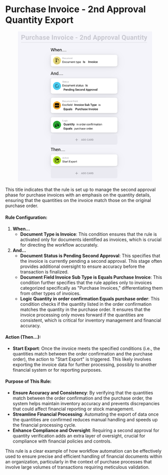 # Purchase Invoice - 2nd Approval Quantity Export

<figure><img src="../../../.gitbook/assets/Bildschirmfoto 2024-05-03 um 15.00.53.png" alt=""><figcaption></figcaption></figure>

This title indicates that the rule is set up to manage the second approval phase for purchase invoices with an emphasis on the quantity details, ensuring that the quantities on the invoice match those on the original purchase order.

#### Rule Configuration:

1. **When…**
   * **Document Type is Invoice**: This condition ensures that the rule is activated only for documents identified as invoices, which is crucial for directing the workflow accurately.
2. **And…**
   * **Document Status is Pending Second Approval**: This specifies that the invoice is currently pending a second approval. This stage often provides additional oversight to ensure accuracy before the transaction is finalized.
   * **Document Field Invoice Sub Type is Equals Purchase Invoice**: This condition further specifies that the rule applies only to invoices categorized specifically as "Purchase Invoices," differentiating them from other types of invoices.
   * **Logic Quantity in order confirmation Equals purchase order**: This condition checks if the quantity listed in the order confirmation matches the quantity in the purchase order. It ensures that the invoice processing only moves forward if the quantities are consistent, which is critical for inventory management and financial accuracy.

#### Action (Then…):

* **Start Export**: Once the invoice meets the specified conditions (i.e., the quantities match between the order confirmation and the purchase order), the action to "Start Export" is triggered. This likely involves exporting the invoice data for further processing, possibly to another financial system or for reporting purposes.

#### Purpose of This Rule:

* **Ensure Accuracy and Consistency**: By verifying that the quantities match between the order confirmation and the purchase order, the system helps maintain inventory accuracy and prevents discrepancies that could affect financial reporting or stock management.
* **Streamline Financial Processing**: Automating the export of data once the quantities are confirmed reduces manual handling and speeds up the financial processing cycle.
* **Enhance Compliance and Oversight**: Requiring a second approval for quantity verification adds an extra layer of oversight, crucial for compliance with financial policies and controls.

This rule is a clear example of how workflow automation can be effectively used to ensure precise and efficient handling of financial documents within an organization, particularly in the context of purchase processes that involve large volumes of transactions requiring meticulous validation.

